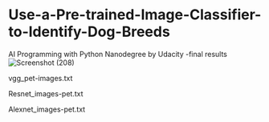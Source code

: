 # Use-a-Pre-trained-Image-Classifier-to-Identify-Dog-Breeds
AI Programming with Python Nanodegree by Udacity
-final results
![Screenshot (208)](https://github.com/Yasmeen-Begum/Use-a-Pre-trained-Image-Classifier-to-Identify-Dog-Breeds/assets/91931504/5568bdf4-7d20-4909-92d4-5d222461f19e)

vgg_pet-images.txt

Resnet_images-pet.txt

Alexnet_images-pet.txt 

